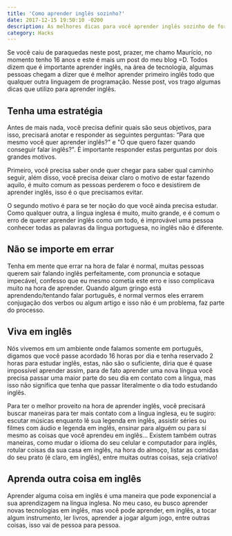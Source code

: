 ```yaml
---
title: 'Como aprender inglês sozinho?'
date: 2017-12-15 19:50:10 -0200
description: As melhores dicas para você aprender inglês sozinho de forma eficiente e efetiva
category: Hacks
---
```


Se você caiu de paraquedas neste post, prazer, me chamo Maurício, no momento tenho 16 anos e este é mais um post do meu blog =D. Todos dizem que é importante aprender inglês, na área de tecnologia, algumas pessoas chegam a dizer que é melhor aprender primeiro inglês todo que qualquer outra linguagem de programação. Nesse post, vos trago algumas dicas que utilizo para aprender inglês.

## Tenha uma estratégia

Antes de mais nada, você precisa definir quais são seus objetivos, para isso, precisará anotar e responder as seguintes perguntas: “Para que mesmo você quer aprender inglês?" e "O que quero fazer quando conseguir falar inglês?". É importante responder estas perguntas por dois grandes motivos.

Primeiro, você precisa saber onde quer chegar para saber qual caminho seguir, além disso, você precisa deixar claro o motivo de estar fazendo aquilo, é muito comum as pessoas perderem o foco e desistirem de aprender inglês, isso é o que precisamos evitar.

O segundo motivo é para se ter noção do que você ainda precisa estudar. Como qualquer outra, a língua inglesa é muito, muito grande, e é comum o erro de querer aprender inglês como um todo, é improvável uma pessoa conhecer todas as palavras da língua portuguesa, no inglês não é diferente.

## Não se importe em errar

Tenha em mente que errar na hora de falar é normal, muitas pessoas querem sair falando inglês perfeitamente, com pronuncia e sotaque impecável, confesso que eu mesmo cometia este erro e isso complicava muito na hora de aprender. Quando algum gringo está aprendendo/tentando falar português, é normal vermos eles errarem conjugação dos verbos ou algum artigo e isso não é um problema, faz parte do processo.

## Viva em inglês

Nós vivemos em um ambiente onde falamos somente em português, digamos que você passe acordado 16 horas por dia e tenha reservado 2 horas para estudar inglês, estas, não são o suficiente, diria que é quase impossível aprender assim, para de fato aprender uma nova língua você precisa passar uma maior parte do seu dia em contato com a língua, mas isso não significa que tenha que passar literalmente o dia todo estudando inglês.

Para ter o melhor proveito na hora de aprender inglês, você precisará buscar maneiras para ter mais contato com a língua inglesa, eu te sugiro: escutar músicas enquanto lê sua legenda em inglês, assistir séries ou filmes com áudio e legenda em inglês, ensinar para alguém ou para si mesmo as coisas que você aprendeu em inglês... Existem também outras maneiras, como mudar o idioma do seu celular e computador para inglês, rotular coisas da sua casa em inglês, na hora do almoço, listar as comidas do seu prato (é claro, em inglês), entre muitas outras coisas, seja criativo!

## Aprenda outra coisa em inglês

Aprender alguma coisa em inglês é uma maneira que pode exponencial a sua aprendizagem na língua inglesa. No meu caso, eu busco aprender novas tecnologias em inglês, mas você pode aprender, em inglês, a tocar algum instrumento, ler livros, aprender a jogar algum jogo, entre outras coisas, isso vai de pessoa para pessoa.
